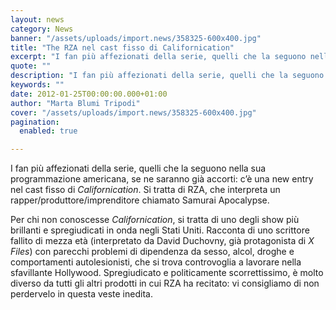 ```yaml
---
layout: news
category: News
banner: "/assets/uploads/import.news/358325-600x400.jpg"
title: "The RZA nel cast fisso di Californication"
excerpt: "I fan più affezionati della serie, quelli che la seguono nella sua programmazione americana, se ne saranno già accorti: c’è una new entry nel cast fisso di Californication. Si tratta di RZA, che interpreta un rapper/produttore/imprenditore chiamato Samurai Apocalypse. Per chi non conoscesse Californication, si tratta di uno degli show più brillanti e spregiudicati in [&hellip"
quote: ""
description: "I fan più affezionati della serie, quelli che la seguono nella sua programmazione americana, se ne saranno già accorti: c’è una new entry nel cast fisso di Californication. Si tratta di RZA, che interpreta un rapper/produttore/imprenditore chiamato Samurai Apocalypse. Per chi non conoscesse Californication, si tratta di uno degli show più brillanti e spregiudicati in [&hellip"
keywords: ""
date: 2012-01-25T00:00:00.000+01:00
author: "Marta Blumi Tripodi"
cover: "/assets/uploads/import.news/358325-600x400.jpg"
pagination:
  enabled: true

---
```


I fan più affezionati della serie, quelli che la seguono nella sua programmazione americana, se ne saranno già accorti: c’è una new entry nel cast fisso di _Californication_. Si tratta di RZA, che interpreta un rapper/produttore/imprenditore chiamato Samurai Apocalypse.

Per chi non conoscesse _Californication_, si tratta di uno degli show più brillanti e spregiudicati in onda negli Stati Uniti. Racconta di uno scrittore fallito di mezza età (interpretato da David Duchovny, già protagonista di _X Files_) con parecchi problemi di dipendenza da sesso, alcol, droghe e comportamenti autolesionisti, che si trova controvoglia a lavorare nella sfavillante Hollywood. Spregiudicato e politicamente scorrettissimo, è molto diverso da tutti gli altri prodotti in cui RZA ha recitato: vi consigliamo di non perdervelo in questa veste inedita.